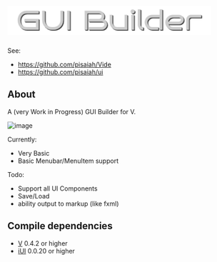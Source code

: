# ![Gui Builder](https://github.com/pisaiah/gui-builder/blob/master/logo.png?raw=true)

See:
- https://github.com/pisaiah/Vide
- https://github.com/pisaiah/ui

## About

A (very Work in Progress) GUI Builder for V.

![image](https://github.com/pisaiah/gui-builder/assets/16439221/35ba8eac-6c4a-4c8d-b850-c5ab7bc3cf8f)


Currently:
- Very Basic
- Basic Menubar/MenuItem support

Todo:
- Support all UI Components
- Save/Load
- ability output to markup (like fxml) 

## Compile dependencies
- [V](https://vlang.io) 0.4.2 or higher
- [iUI](https://github.com/pisaiah/ui) 0.0.20 or higher
